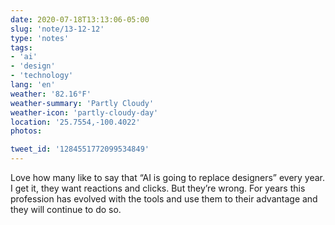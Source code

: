 ```yaml
---
date: 2020-07-18T13:13:06-05:00
slug: 'note/13-12-12'
type: 'notes'
tags:
- 'ai'
- 'design'
- 'technology'
lang: 'en'
weather: '82.16°F'
weather-summary: 'Partly Cloudy'
weather-icon: 'partly-cloudy-day'
location: '25.7554,-100.4022'
photos:

tweet_id: '1284551772099534849'
---
```

Love how many like to say that “AI is going to replace designers” every year. I get it, they want reactions and clicks. But they’re wrong.
For years this profession has evolved with the tools and use them to their advantage and they will continue to do so.    